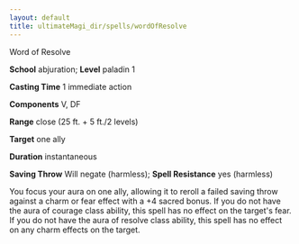 ```yaml
---
layout: default
title: ultimateMagi_dir/spells/wordOfResolve
---
```

Word of Resolve

**School** abjuration; **Level** paladin 1

**Casting Time** 1 immediate action

**Components** V, DF

**Range** close (25 ft. + 5 ft./2 levels)

**Target** one ally

**Duration** instantaneous

**Saving Throw** Will negate (harmless); **Spell Resistance** yes (harmless)

You focus your aura on one ally, allowing it to reroll a failed saving throw against a charm or fear effect with a +4 sacred bonus. If you do not have the aura of courage class ability, this spell has no effect on the target's fear. If you do not have the aura of resolve class ability, this spell has no effect on any charm effects on the target.

